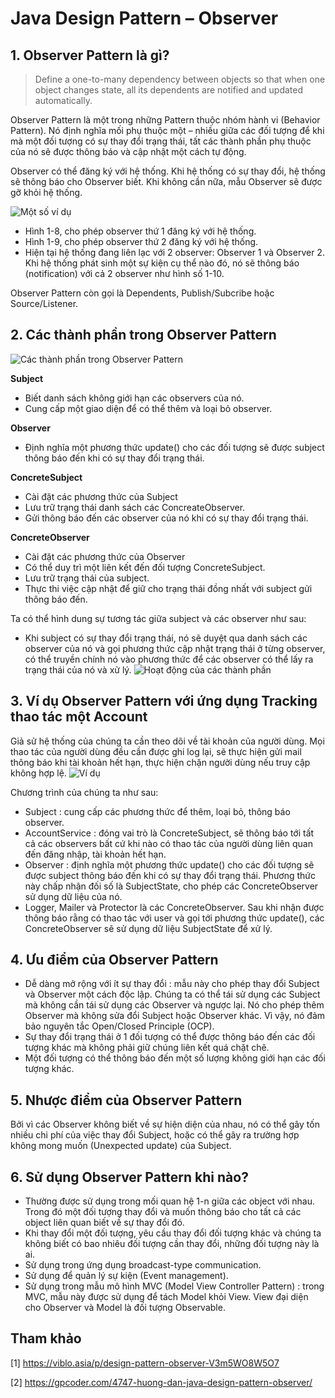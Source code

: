 # Java Design Pattern – Observer
## 1. Observer Pattern là gì?
> Define a one-to-many dependency between objects so that when one object changes state, all its dependents are notified and updated automatically.

Observer Pattern là một trong những Pattern thuộc nhóm hành vi (Behavior Pattern). Nó định nghĩa mối phụ thuộc một – nhiều giữa các đối tượng để khi mà một đối tượng có sự thay đổi trạng thái, tất các thành phần phụ thuộc của nó sẽ được thông báo và cập nhật một cách tự động.

Observer có thể đăng ký với hệ thống. Khi hệ thống có sự thay đổi, hệ thống sẽ thông báo cho Observer biết. Khi không cần nữa, mẫu Observer sẽ được gỡ khỏi hệ thống.

![Một số ví dụ](https://gpcoder.com/wp-content/uploads/2018/12/design-patterns-observer-example-1.png)

- Hình 1-8, cho phép observer thứ 1 đăng ký với hệ thống.
- Hình 1-9, cho phép observer thứ 2 đăng ký với hệ thống.
- Hiện tại hệ thống đang liên lạc với 2 observer: Observer 1 và Observer 2. Khi hệ thống phát sinh một sự kiện cụ thể nào đó, nó sẽ thông báo (notification) với cả 2 observer như hình số 1-10.

Observer Pattern còn gọi là Dependents, Publish/Subcribe hoặc Source/Listener.

## 2. Các thành phần trong Observer Pattern
![Các thành phần trong Observer Pattern](https://viblo.asia/uploads/99269945-2bd6-43ee-be8a-75fcb6c753cc.jpg)

**Subject**
- Biết danh sách không giới hạn các observers của nó.
- Cung cấp một giao diện để có thể thêm và loại bỏ observer.

**Observer**
- Định nghĩa một phương thức update() cho các đối tượng sẽ được subject thông báo đến khi có sự thay đổi trạng thái.

**ConcreteSubject**
- Cài đặt các phương thức của Subject
- Lưu trữ trạng thái danh sách các ConcreateObserver.
- Gửi thông báo đến các observer của nó khi có sự thay đổi trạng thái.

**ConcreteObserver**
- Cài đặt các phương thức của Observer
- Có thể duy trì một liên kết đến đối tượng ConcreteSubject.
- Lưu trữ trạng thái của subject.
- Thực thi việc cập nhật để giữ cho trạng thái đồng nhất với subject gửi thông báo đến.

Ta có thể hình dung sự tương tác giữa subject và các observer như sau:
- Khi subject có sự thay đổi trạng thái, nó sẽ duyệt qua danh sách các observer của nó và gọi phương thức cập nhật trạng thái ở từng observer, có thể truyền chính nó vào phương thức để các observer có thể lấy ra trạng thái của nó và xử lý.
![Hoạt động của các thành phần](https://viblo.asia/uploads/92977200-658d-48e7-b2f5-ae1e262add02.jpg)

## 3. Ví dụ Observer Pattern với ứng dụng Tracking thao tác một Account
Giả sử hệ thống của chúng ta cần theo dõi về tài khoản của người dùng. Mọi thao tác của người dùng đều cần được ghi log lại, sẽ thực hiện gửi mail thông báo khi tài khoản hết hạn, thực hiện chặn người dùng nếu truy cập không hợp lệ.
![Ví dụ](https://gpcoder.com/wp-content/uploads/2018/12/design-patterns-observer-example-768x485.png)

Chương trình của chúng ta như sau:

- Subject : cung cấp các phương thức để thêm, loại bỏ, thông báo observer.
- AccountService : đóng vai trò là ConcreteSubject, sẽ thông báo tới tất cả các observers bất cứ khi nào có thao tác của người dùng liên quan đến đăng nhập, tài khoản hết hạn.
- Observer : định nghĩa một phương thức update() cho các đối tượng sẽ được subject thông báo đến khi có sự thay đổi trạng thái. Phương thức này chấp nhận đối số là SubjectState, cho phép các ConcreteObserver sử dụng dữ liệu của nó.
- Logger, Mailer và Protector là các ConcreteObserver. Sau khi nhận được thông báo rằng có thao tác với user và gọi tới phương thức update(), các ConcreteObserver sẽ sử dụng dữ liệu SubjectState để xử lý.

## 4. Ưu điểm của Observer Pattern
- Dễ dàng mở rộng với ít sự thay đổi : mẫu này cho phép thay đổi Subject và Observer một cách độc lập. Chúng ta có thể tái sử dụng các Subject mà không cần tái sử dụng các Observer và ngược lại. Nó cho phép thêm Observer mà không sửa đổi Subject hoặc Observer khác. Vì vậy, nó đảm bảo nguyên tắc Open/Closed Principle (OCP).
- Sự thay đổi trạng thái ở 1 đối tượng có thể được thông báo đến các đối tượng khác mà không phải giữ chúng liên kết quá chặt chẽ.
- Một đối tượng có thể thông báo đến một số lượng không giới hạn các đối tượng khác.

## 5. Nhược điểm của Observer Pattern
Bởi vì các Observer không biết về sự hiện diện của nhau, nó có thể gây tốn nhiều chi phí của việc thay đổi Subject, hoặc có thể gây ra trường hợp không mong muốn (Unexpected update) của Subject.

## 6. Sử dụng Observer Pattern khi nào?
- Thường được sử dụng trong mối quan hệ 1-n giữa các object với nhau. Trong đó một đối tượng thay đổi và muốn thông báo cho tất cả các object liên quan biết về sự thay đổi đó.
- Khi thay đổi một đối tượng, yêu cầu thay đổi đối tượng khác và chúng ta không biết có bao nhiêu đối tượng cần thay đổi, những đối tượng này là ai.
- Sử dụng trong ứng dụng broadcast-type communication.
- Sử dụng để quản lý sự kiện (Event management).
- Sử dụng trong mẫu mô hình MVC (Model View Controller Pattern) : trong MVC, mẫu này được sử dụng để tách Model khỏi View. View đại diện cho Observer và Model là đối tượng Observable.

## Tham khảo
[1] https://viblo.asia/p/design-pattern-observer-V3m5WO8W5O7

[2] https://gpcoder.com/4747-huong-dan-java-design-pattern-observer/